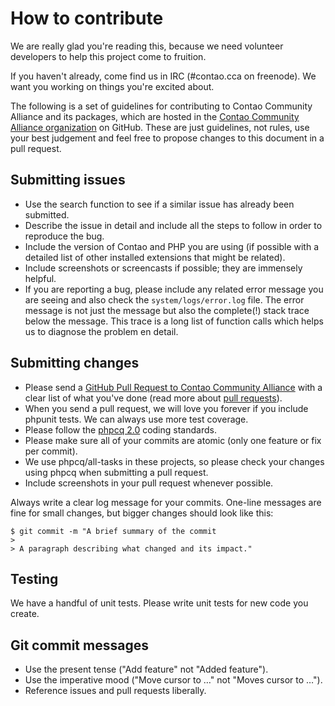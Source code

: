 # How to contribute

We are really glad you're reading this, because we need volunteer developers to
help this project come to fruition.

If you haven't already, come find us in IRC (#contao.cca on freenode).
We want you working on things you're excited about.

The following is a set of guidelines for contributing to Contao Community Alliance and its
packages, which are hosted in the [Contao Community Alliance organization][1] on GitHub. These
are just guidelines, not rules, use your best judgement and feel free to
propose changes to this document in a pull request.

## Submitting issues

* Use the search function to see if a similar issue has already been submitted.
* Describe the issue in detail and include all the steps to follow in order to
  reproduce the bug.
* Include the version of Contao and PHP you are using (if possible
  with a detailed list of other installed extensions that might be related).
* Include screenshots or screencasts if possible; they are immensely helpful.
* If you are reporting a bug, please include any related error message you are
  seeing and also check the `system/logs/error.log` file. The error message is
  not just the message but also the complete(!) stack trace below the message.
  This trace is a long list of function calls which helps us to diagnose the
  problem en detail.

## Submitting changes

* Please send a [GitHub Pull Request to Contao Community Alliance][1] with a clear list of what
  you've done (read more about [pull requests][2]).
* When you send a pull request, we will love you forever if you include
  phpunit tests. We can always use more test coverage.
* Please follow the [phpcq 2.0][3] coding standards.
* Please make sure all of your commits are atomic (only one feature or fix per
  commit).
* We use phpcq/all-tasks in these projects, so please check your changes
  using phpcq when submitting a pull request.
* Include screenshots in your pull request whenever possible.

Always write a clear log message for your commits.
One-line messages are fine for small changes, but bigger changes should look
like this:

    $ git commit -m "A brief summary of the commit
    >
    > A paragraph describing what changed and its impact."

## Testing

We have a handful of unit tests. Please write unit tests for new code you
create.

## Git commit messages

* Use the present tense ("Add feature" not "Added feature").
* Use the imperative mood ("Move cursor to …" not "Moves cursor to …").
* Reference issues and pull requests liberally.

[1]: https://github.com/contao-community-alliance
[2]: http://help.github.com/pull-requests/
[3]: https://github.com/phpcq/coding-standard
